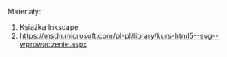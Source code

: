 Materiały:
1. Książka Inkscape
2. https://msdn.microsoft.com/pl-pl/library/kurs-html5--svg--wprowadzenie.aspx
